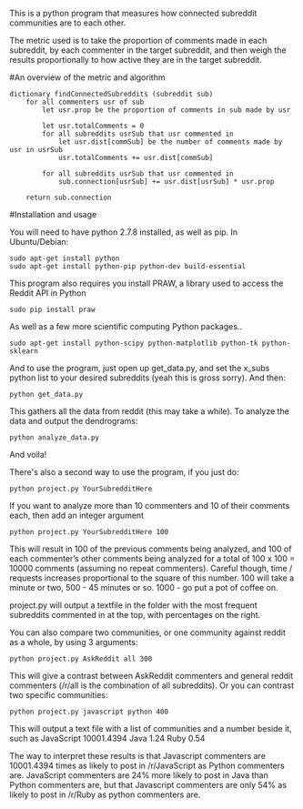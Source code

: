 This is a python program that measures how connected subreddit communities are to each other.

The metric used is to take the proportion of comments made in each subreddit, by each commenter in the target subreddit, and then weigh the results proportionally to how active they are in the target subreddit.

#An overview of the metric and algorithm

    dictionary findConnectedSubreddits (subreddit sub)
        for all commenters usr of sub
            let usr.prop be the proportion of comments in sub made by usr

            let usr.totalComments = 0
            for all subreddits usrSub that usr commented in
                let usr.dist[commSub] be the number of comments made by usr in usrSub
                usr.totalComments += usr.dist[commSub]

            for all subreddits usrSub that usr commented in
                sub.connection[usrSub] += usr.dist[usrSub] * usr.prop

        return sub.connection

#Installation and usage

You will need to have python 2.7.8 installed, as well as pip. In Ubuntu/Debian:

    sudo apt-get install python
    sudo apt-get install python-pip python-dev build-essential 

This program also requires you install PRAW, a library used to access the Reddit API in Python

    sudo pip install praw

As well as a few more scientific computing Python packages..

    sudo apt-get install python-scipy python-matplotlib python-tk python-sklearn

And to use the program, just open up get_data.py, and set the x_subs python list to your desired subreddits (yeah this is gross sorry). And then:

    python get_data.py

This gathers all the data from reddit (this may take a while). To analyze the data and output the dendrograms:

    python analyze_data.py

And voila!

There's also a second way to use the program, if you just do:

    python project.py YourSubredditHere 

If you want to analyze more than 10 commenters and 10 of their comments each, then add an integer argument
    
    python project.py YourSubredditHere 100

This will result in 100 of the previous comments being analyzed, and 100 of each commenter’s other comments being analyzed for a total of 100 x 100 = 10000 comments (assuming no repeat commenters).
Careful though, time / requests increases proportional to the square of this number. 100 will take a minute or two, 500 - 45 minutes or so. 1000 - go put a pot of coffee on.

project.py will output a textfile in the folder with the most frequent subreddits commented in at the top, with percentages on the right.

You can also compare two communities, or one community against reddit as a whole, by using 3 arguments:

    python project.py AskReddit all 300

This will give a contrast between AskReddit commenters and general reddit commenters (/r/all is the combination of all subreddits).
Or you can contrast two specific communities:

    python project.py javascript python 400

This will output a text file with a list of communities and a number beside it, such as
    JavaScript  10001.4394
    Java    1.24
    Ruby    0.54

The way to interpret these results is that Javascript commenters are 10001.4394 times as likely to post in /r/JavaScript as Python commenters are.
JavaScript commenters are 24% more likely to post in Java than Python commenters are, but that Javascript commenters are only 54% as likely to post in /r/Ruby as python commenters are.
